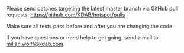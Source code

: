 Please send patches targeting the latest master branch via GitHub pull requests: https://github.com/KDAB/hotspot/pulls

Make sure all tests pass before and after you are changing the code.

If you have questions or need help to get going, send a mail to milian.wolff@kdab.com.

